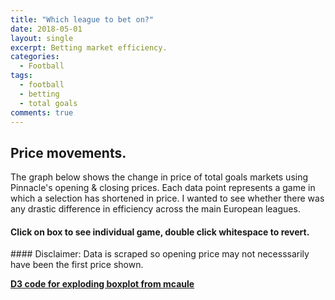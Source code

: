 ```yaml
---
title: "Which league to bet on?"
date: 2018-05-01
layout: single
excerpt: Betting market efficiency.
categories:
  - Football
tags:
  - football
  - betting
  - total goals
comments: true
---
```

<style>
.axis text {
  font: 12px Open Sans;
  text-anchor: middle;
  letter-spacing: 1px;
}

.axis path,
.axis line {
  fill: none;
  stroke: #000000;
  shape-rendering: crispEdges;
}

.axis text {
  fill: none;
  stroke: #eaeaea;
  shape-rendering: crispEdges;
}


.x.axis path {
  /*display: none;*/
}

rect.d3-exploding-boxplot.box{
  /*opacity: 0.8;*/
}

line.d3-exploding-boxplot.line,
rect.d3-exploding-boxplot.box
{
  stroke: #000000;
  stroke-width: 1px;
}

line.d3-exploding-boxplot.vline{
  stroke-dasharray:5,5;
}

.d3-exploding-boxplot.tip{
  font: normal 13px 'Lato', 'Open sans', sans-serif;
  line-height: 1;
  font-weight: bold;
  padding: 12px;
  background: #333333;
  color: #DDDDDD;
  border-radius: 2px;
}

g.tick text,
g.axis text{
  -webkit-user-select: none;
  -khtml-user-select: none;
  -moz-user-select: none;
  -o-user-select: none;
  user-select: none;
  cursor: default;
}
</style>



## Price movements.
The graph below shows the change in price of total goals markets using Pinnacle's opening & closing prices.  Each data point represents a game in which a selection has shortened in price.  I wanted to see whether there was any drastic difference in efficiency across the main European leagues.
#### Click on box to see individual game, double click whitespace to revert.
<div id="chartContainer">
</div>
#### Disclaimer: Data is scraped so opening price may not necesssarily have been the first price shown.

[**D3 code for exploding boxplot from mcaule**](https://mcaule.github.io/d3_exploding_boxplot/)

<script src="/assets/bower_components/requirejs/require.js"></script>
<script type="text/javascript">
    require.config({
        baseUrl: ".",
        paths: {
            d3: '/assets/bower_components/d3/d3.min',
            "d3-tip": '/assets/bower_components/d3-tip/index',
            'd3-exploding-boxplot': '/assets/src/d3_exploding_boxplot'
        },
        shim: {
            'd3-exploding-boxplot': {
                deps: ['d3', 'd3-tip']
            },
            'd3-tip': {
                deps: ['d3']
            }
        }
    });
</script>
<script>
    require(['d3-exploding-boxplot', 'd3'], function(exploding_boxplot, d3) {
        d3.json("/assets/d3data.json", function(data) {
            var chart = exploding_boxplot(data['data'], {
                y: 'percentage_change',
                group: 'league',
                color: 'league',
                label_1: 'game',
                label_2: 'line',
                label_3: 'selection',
                label_4: 'open',
                label_5: 'close'
            });
            chart('#chartContainer');
        });
        d3.select("body").style("background-color", "#252a34");
    });
</script>


